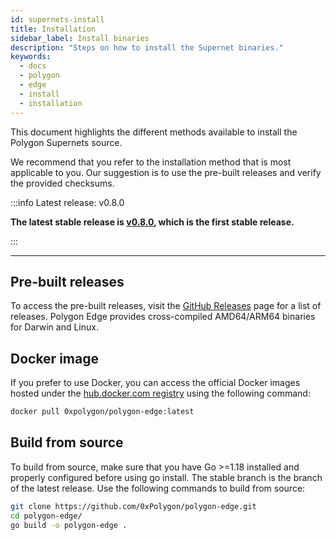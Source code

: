 ```yaml
---
id: supernets-install
title: Installation
sidebar_label: Install binaries
description: "Steps on how to install the Supernet binaries."
keywords:
  - docs
  - polygon
  - edge
  - install
  - installation
---
```


This document highlights the different methods available to install the Polygon Supernets source.

We recommend that you refer to the installation method that is most applicable to you. Our suggestion is to use the pre-built releases and verify the provided checksums.

:::info Latest release: v0.8.0

**The latest stable release is [v0.8.0](https://github.com/0xPolygon/polygon-edge/releases/tag/v0.8.0), which is the first stable release.**

:::

---

## Pre-built releases

To access the pre-built releases, visit the [GitHub Releases](https://github.com/0xPolygon/polygon-edge/releases) page for a list of releases. Polygon Edge provides cross-compiled AMD64/ARM64 binaries for Darwin and Linux.

## Docker image

If you prefer to use Docker, you can access the official Docker images hosted under the [hub.docker.com registry](https://hub.docker.com/r/0xpolygon/polygon-edge) using the following command:

  ```bash
  docker pull 0xpolygon/polygon-edge:latest
  ```

## Build from source

To build from source, make sure that you have Go >=1.18 installed and properly configured before using go install. The stable branch is the branch of the latest release. Use the following commands to build from source:

  ```bash
  git clone https://github.com/0xPolygon/polygon-edge.git
  cd polygon-edge/
  go build -o polygon-edge .
  ```
